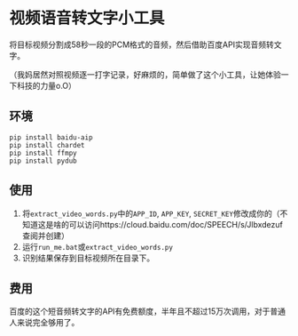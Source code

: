 # 视频语音转文字小工具

将目标视频分割成58秒一段的PCM格式的音频，然后借助百度API实现音频转文字。

（我妈居然对照视频逐一打字记录，好麻烦的，简单做了这个小工具，让她体验一下科技的力量o.O）

## 环境

```
pip install baidu-aip
pip install chardet
pip install ffmpy
pip install pydub
```

## 使用

1. 将`extract_video_words.py`中的`APP_ID`, `APP_KEY`, `SECRET_KEY`修改成你的（不知道这是啥的可以访问https://cloud.baidu.com/doc/SPEECH/s/Jlbxdezuf 查阅并创建）
2. 运行`run_me.bat`或`extract_video_words.py`
3. 识别结果保存到目标视频所在目录下。

## 费用

百度的这个短音频转文字的API有免费额度，半年且不超过15万次调用，对于普通人来说完全够用了。